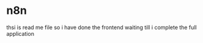 # n8n
thsi is read me file 
so i have done the frontend 
waiting till i complete the 
full application

